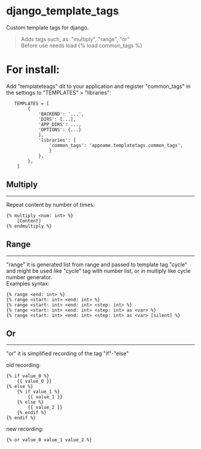 # django_template_tags
Custom template tags for django.

> Adds tags such, as: "multiply", "range", "or"   
> Before use needs load {% load common_tags %}

# For install:  
Add "templateteags" dit to your application and register "common_tags" in the settings to "TEMPLATES" > "libraries":
       
       TEMPLATES = [
            {
                'BACKEND': '...',
                'DIRS': [...],
                'APP_DIRS': ...,
                'OPTIONS': {...}
                ],
                'libraries': {
                    'common_tags': 'appname.templatetags.common_tags',
                    }
                },
            },
        ]

       
## Multiply
---
Repeat content by number of times:

    {% multiply <num: int> %}  
        [Content] 
    {% endmultiply %}

## Range
---
"range" it is generated list from range and passed to template tag "cycle" and might be used like "cycle" tag with number list, or in multiply like cycle number generator.  
Examples syntax:

    {% range <end: int> %}
    {% range <start: int> <end: int> %}
    {% range <start: int> <end: int> <step: int> %}
    {% range <start: int> <end: int> <step: int> as <var> %}
    {% range <start: int> <end: int> <step: int> as <var> [silent] %}
  
## Or
---
"or" it is simplified recording of the tag "if"-"else"

old recording:
    
    {% if value_0 %}
        {{ value_0 }}
    {% else %}
        {% if value_1 %}
            {{ value_1 }}
        {% else %}
            {{ value_2 }}
        {% endif %}
    {% endif %}

new recording:

    {% or value_0 value_1 value_2 %}
